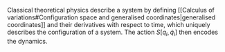 Classical theoretical physics describe a system by defining [[Calculus of variations#Configuration space and generalised coordinates|generalised coordinates]] and their derivatives with respect to time, which uniquely describes the configuration of a system. The action $S[q_i,\dot q_i]$ then encodes the dynamics.